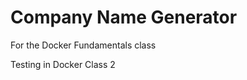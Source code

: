 Company Name Generator
======================

For the Docker Fundamentals class

Testing in Docker Class 2
